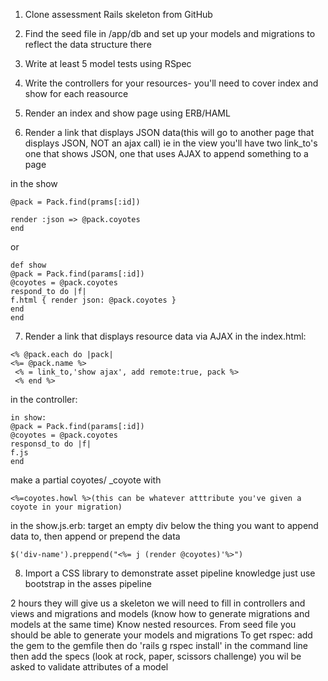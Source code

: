1. Clone assessment Rails skeleton from GitHub

2. Find the seed file in /app/db and set up your models and migrations to reflect the data structure there

3. Write at least 5 model tests using RSpec

4. Write the controllers for your resources- you'll need to cover index and show for each reasource

5. Render an index and show page using ERB/HAML

6. Render a link that displays JSON data(this will go to another page that displays JSON, NOT an ajax call)
ie in the view you'll have two link_to's one that shows JSON, one that uses AJAX to append something to a page

in the show
```
@pack = Pack.find(prams[:id])

render :json => @pack.coyotes
end
```
or
```
def show
@pack = Pack.find(params[:id])
@coyotes = @pack.coyotes
respond_to do |f|
f.html { render json: @pack.coyotes }
end
end
```
7. Render a link that displays resource data via AJAX
in the index.html:
```
<% @pack.each do |pack|
<%= @pack.name %>
 <% = link_to,'show ajax', add remote:true, pack %>
 <% end %>
 ```
 
in the controller:
```
in show:
@pack = Pack.find(params[:id])
@coyotes = @pack.coyotes
responsd_to do |f|
f.js
end
```
make a partial coyotes/ _coyote with
```
<%=coyotes.howl %>(this can be whatever atttribute you've given a coyote in your migration)
```

in the show.js.erb:
target an empty div below the thing you want to append data to,
then append or prepend the data
```
$('div-name').preppend("<%= j (render @coyotes)'%>")
```

8. Import a CSS library to demonstrate asset pipeline knowledge
just use bootstrap in the asses pipeline


2 hours 
they will give us a skeleton
we will need to fill in controllers and views and migrations and models (know how to generate migrations and models at the same time)
Know nested resources. From seed file you should be able to generate your models and migrations
To get rspec:
add the gem to the gemfile 
then do 'rails g rspec install' in the command line
then add the specs 
(look at rock, paper, scissors challenge) you wil be asked to validate attributes of a model 
